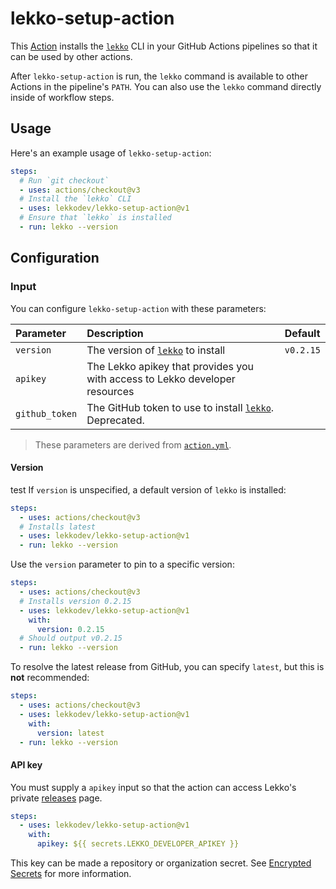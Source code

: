 # lekko-setup-action

This [Action] installs the [`lekko`][lekko-cli] CLI in your GitHub Actions pipelines so that it can be
used by other actions.

After `lekko-setup-action` is run, the `lekko` command is available to other Actions in the pipeline's
`PATH`. You can also use the `lekko` command directly inside of workflow steps.

## Usage

Here's an example usage of `lekko-setup-action`:

```yaml
steps:
  # Run `git checkout`
  - uses: actions/checkout@v3
  # Install the `lekko` CLI
  - uses: lekkodev/lekko-setup-action@v1
  # Ensure that `lekko` is installed
  - run: lekko --version
```

## Configuration

### Input

You can configure `lekko-setup-action` with these parameters:

| Parameter      | Description                                        | Default            |
|:---------------|:---------------------------------------------------|:-------------------|
| `version`      | The version of [`lekko`][lekko-cli] to install | `v0.2.15` |
| `apikey`      | The Lekko apikey that provides you with access to Lekko developer resources |  |
| `github_token` | The GitHub token to use to install [`lekko`][lekko-cli]. Deprecated.   |                    |

> These parameters are derived from [`action.yml`](./action.yml). <br>
#### Version
test
If `version` is unspecified, a default version of `lekko` is installed:

```yaml
steps:
  - uses: actions/checkout@v3
  # Installs latest
  - uses: lekkodev/lekko-setup-action@v1
  - run: lekko --version
```

Use the `version` parameter to pin to a specific version:

```yaml
steps:
  - uses: actions/checkout@v3
  # Installs version 0.2.15
  - uses: lekkodev/lekko-setup-action@v1
    with:
      version: 0.2.15
  # Should output v0.2.15
  - run: lekko --version
```

To resolve the latest release from GitHub, you can specify `latest`, but this is **not**
recommended:

```yaml
steps:
  - uses: actions/checkout@v3
  - uses: lekkodev/lekko-setup-action@v1
    with:
      version: latest
  - run: lekko --version
```

#### API key

You must supply a `apikey` input so that the action can access Lekko's private [releases] page.

```yaml
steps:
  - uses: lekkodev/lekko-setup-action@v1
    with:
      apikey: ${{ secrets.LEKKO_DEVELOPER_APIKEY }}
```
This key can be made a repository or organization secret. See [Encrypted Secrets][secrets] for more information. 


[action]: https://docs.github.com/actions
[lekko-cli]: https://github.com/lekkodev/cli
[releases]: https://github.com/lekkodev/cli/releases
[secrets]: https://docs.github.com/en/actions/security-guides/encrypted-secrets
